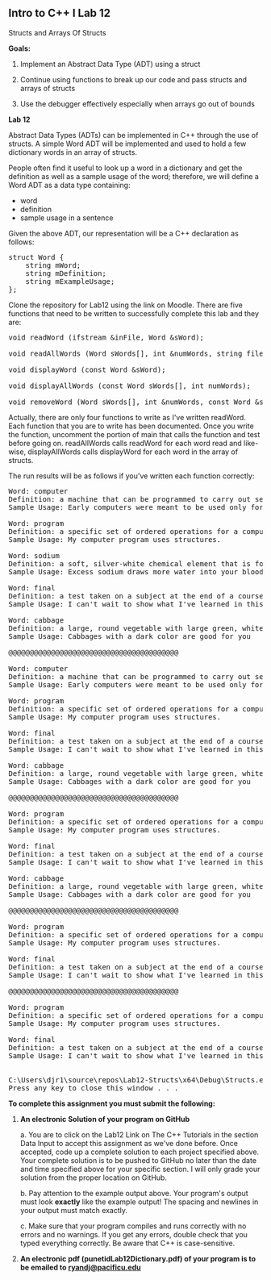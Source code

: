 ## Intro to C++ I Lab 12
 
Structs and Arrays Of Structs

**Goals:**

1.  Implement an Abstract Data Type (ADT) using a struct

2.  Continue using functions to break up our code and pass structs and arrays of structs

3.  Use the debugger effectively especially when arrays go out of bounds


**Lab 12**

Abstract Data Types (ADTs) can be implemented in C++ through the use of
structs. A simple Word ADT will be implemented and used to hold a few
dictionary words in an array of structs.

People often find it useful to look up a word in a dictionary and get
the definition as well as a sample usage of the word; therefore, we will
define a Word ADT as a data type containing:

-   word
-   definition
-   sample usage in a sentence

Given the above ADT, our representation will be a C++ declaration as
follows:

<pre>
struct Word {
	string mWord;
	string mDefinition;
	string mExampleUsage;
};
</pre>

Clone the repository for Lab12 using the link on Moodle. There are five
functions that need to be written to successfully complete this lab and
they are:

<pre>
void readWord (ifstream &inFile, Word &sWord);

void readAllWords (Word sWords[], int &numWords, string fileName);

void displayWord (const Word &sWord);

void displayAllWords (const Word sWords[], int numWords);

void removeWord (Word sWords[], int &numWords, const Word &sWord);
</pre>

Actually, there are only four functions to write as I\'ve written
readWord. Each function that you are to write has been documented. Once
you write the function, uncomment the portion of main that calls the
function and test before going on. readAllWords calls readWord for each
word read and like-wise, displayAllWords calls displayWord for each word
in the array of structs.

The run results will be as follows if you've written each function correctly:

<pre>
Word: computer
Definition: a machine that can be programmed to carry out sequences of arithmetic and logical operations
Sample Usage: Early computers were meant to be used only for calculations.

Word: program
Definition: a specific set of ordered operations for a computer to perform
Sample Usage: My computer program uses structures.

Word: sodium
Definition: a soft, silver-white chemical element that is found in salt
Sample Usage: Excess sodium draws more water into your blood stream, and this increases blood pressure.

Word: final
Definition: a test taken on a subject at the end of a course
Sample Usage: I can't wait to show what I've learned in this course by taking the final.

Word: cabbage
Definition: a large, round vegetable with large green, white, or purple leaves that can be eaten cooked or uncooked
Sample Usage: Cabbages with a dark color are good for you

@@@@@@@@@@@@@@@@@@@@@@@@@@@@@@@@@@@@@@@@

Word: computer
Definition: a machine that can be programmed to carry out sequences of arithmetic and logical operations
Sample Usage: Early computers were meant to be used only for calculations.

Word: program
Definition: a specific set of ordered operations for a computer to perform
Sample Usage: My computer program uses structures.

Word: final
Definition: a test taken on a subject at the end of a course
Sample Usage: I can't wait to show what I've learned in this course by taking the final.

Word: cabbage
Definition: a large, round vegetable with large green, white, or purple leaves that can be eaten cooked or uncooked
Sample Usage: Cabbages with a dark color are good for you

@@@@@@@@@@@@@@@@@@@@@@@@@@@@@@@@@@@@@@@@

Word: program
Definition: a specific set of ordered operations for a computer to perform
Sample Usage: My computer program uses structures.

Word: final
Definition: a test taken on a subject at the end of a course
Sample Usage: I can't wait to show what I've learned in this course by taking the final.

Word: cabbage
Definition: a large, round vegetable with large green, white, or purple leaves that can be eaten cooked or uncooked
Sample Usage: Cabbages with a dark color are good for you

@@@@@@@@@@@@@@@@@@@@@@@@@@@@@@@@@@@@@@@@

Word: program
Definition: a specific set of ordered operations for a computer to perform
Sample Usage: My computer program uses structures.

Word: final
Definition: a test taken on a subject at the end of a course
Sample Usage: I can't wait to show what I've learned in this course by taking the final.

@@@@@@@@@@@@@@@@@@@@@@@@@@@@@@@@@@@@@@@@

Word: program
Definition: a specific set of ordered operations for a computer to perform
Sample Usage: My computer program uses structures.

Word: final
Definition: a test taken on a subject at the end of a course
Sample Usage: I can't wait to show what I've learned in this course by taking the final.


C:\Users\djr1\source\repos\Lab12-Structs\x64\Debug\Structs.exe (process 9848) exited with code 0.
Press any key to close this window . . .
</pre>

**To complete this assignment you must submit the following:**

1.  **An electronic Solution of your program on GitHub**

    a.  You are to click on the Lab12 Link on The C++ Tutorials in the section Data Input to accept this
        assignment as we've done before. Once accepted, code up a
        complete solution to each project specified above. Your
        complete solution is to be pushed to GitHub no later than the
        date and time specified above for your specific section. I will
        only grade your solution from the proper location on GitHub.

    b.  Pay attention to the example output above. Your program's output
        must look **exactly** like the example output! The spacing and
        newlines in your output must match exactly.

    c.  Make sure that your program compiles and runs correctly with no
        errors and no warnings. If you get any errors, double check that
        you typed everything correctly. Be aware that C++ is
        case-sensitive.

2.  **An electronic pdf (punetidLab12Dictionary.pdf) 
of your program is to be emailed to ryandj@pacificu.edu**
